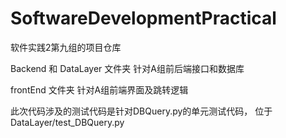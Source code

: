 # SoftwareDevelopmentPractical

软件实践2第九组的项目仓库

Backend 和 DataLayer 文件夹 针对A组前后端接口和数据库

frontEnd 文件夹 针对A组前端界面及跳转逻辑

此次代码涉及的测试代码是针对DBQuery.py的单元测试代码，
位于DataLayer/test_DBQuery.py
